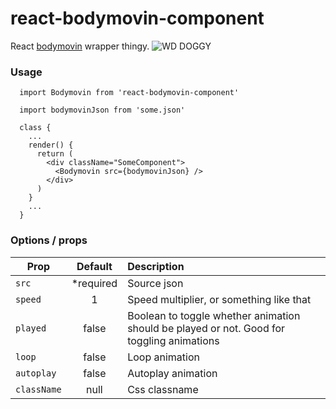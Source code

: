 # react-bodymovin-component

React [bodymovin](https://github.com/bodymovin/bodymovin) wrapper thingy.
![WD DOGGY](https://media.giphy.com/media/3ohhwvr6CZopVx2pz2/giphy.gif)

### Usage
```
  import Bodymovin from 'react-bodymovin-component'

  import bodymovinJson from 'some.json'

  class {
    ...
    render() {
      return (
        <div className="SomeComponent">
          <Bodymovin src={bodymovinJson} />
        </div>
      )
    }
    ...
  }
```


### Options / props

| Prop | Default | Description      |
|-----------|:----------:|:---------|
| `src` | *required | Source json |
| `speed` | 1 | Speed multiplier, or something like that |
| `played` | false | Boolean to toggle whether animation should be played or not. Good for toggling animations |
| `loop` | false | Loop animation |
| `autoplay` | false | Autoplay animation |
| `className` | null | Css classname |

